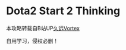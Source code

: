 # Dota2 Start 2 Thinking



本攻略转载自B站UP[久远Vortex](https://space.bilibili.com/3845087?spm_id_from=333.1387.follow.user_card.click) 

自用学习，侵权必删！